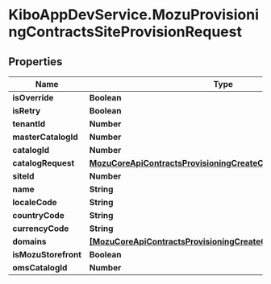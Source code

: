 # KiboAppDevService.MozuProvisioningContractsSiteProvisionRequest

## Properties

Name | Type | Description | Notes
------------ | ------------- | ------------- | -------------
**isOverride** | **Boolean** |  | [optional] 
**isRetry** | **Boolean** |  | [optional] 
**tenantId** | **Number** |  | [optional] 
**masterCatalogId** | **Number** |  | [optional] 
**catalogId** | **Number** |  | [optional] 
**catalogRequest** | [**MozuCoreApiContractsProvisioningCreateCatalogRequest**](MozuCoreApiContractsProvisioningCreateCatalogRequest.md) |  | [optional] 
**siteId** | **Number** |  | [optional] 
**name** | **String** |  | [optional] 
**localeCode** | **String** |  | [optional] 
**countryCode** | **String** |  | [optional] 
**currencyCode** | **String** |  | [optional] 
**domains** | [**[MozuCoreApiContractsProvisioningCreateCustomDomainRequest]**](MozuCoreApiContractsProvisioningCreateCustomDomainRequest.md) |  | [optional] 
**isMozuStorefront** | **Boolean** |  | [optional] 
**omsCatalogId** | **Number** |  | [optional] 


